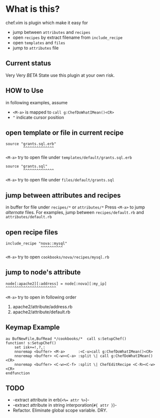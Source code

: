 What is this?
==================================
chef.vim is plugin which make it easy for

  * jump between `attributes` and `recipes`
  * open `recipes` by extract filename from `include_recipe`
  * open `templates` and `files`
  * jump to `attributes` file

Current status
-----------------------------------------------------------------

Very Very *BETA* State
use this plugin at your own risk.

HOW to Use
-----------------------------------------------------------------
in following examples, assume

* `<M-a>` is mapped to `call g:ChefDoWhatIMean()<CR>`
* `^` indicate cursor position

## open template or file in current recipe

    source "grants.sql.erb"
            ^^^^^^^^^^^^^^
`<M-a>` try to open file under `templates/default/grants.sql.erb`

    source "grants.sql"
            ^^^^^^^^^^^^^^
`<M-a>` try to open file under `files/default/grants.sql`

## jump between attributes and recipes
in buffer for file under `recipes/*` or `attributes/*`
Press `<M-a>` to jump *alternate* files.
For examples, jump between `recipes/default.rb` and `attributes/default.rb`

## open recipe files

    include_recipe "nova::mysql"
                    ^^^^^^^^^^
`<M-a>` try to open `cookbooks/nova/recipes/mysql.rb`

## jump to node's attribute

    node[:apache2][:address] = node[:nova][:my_ip]
    ^^^^^^^^^^^^^^^^^^^^^^^

`<M-a>` try to open in following order

1. apache2/attribute/address.rb
2. apache2/attribute/default.rb

Keymap Example
-----------------------------------------------------------------
    au BufNewFile,BufRead */cookbooks/*  call s:SetupChef()
    function! s:SetupChef()
        set isk+=!,?,:
        nnoremap <buffer> <M-a>      :<C-u>call g:ChefDoWhatIMean()<CR>
        nnoremap <buffer> <C-w><C-a> :split \| call g:ChefDoWhatIMean()<CR>
        nnoremap <buffer> <C-w><C-f> :split \| ChefEditRecipe <C-R><C-w><CR>
    endfunction

TODO
-----------------------------------------------------------------
* -extract attribute in erb(`<%= attr %>`)-
* -extract attribute in string interporation(`#{ attr }`)-
* Refactor.  Eliminate global scope variable. DRY.
